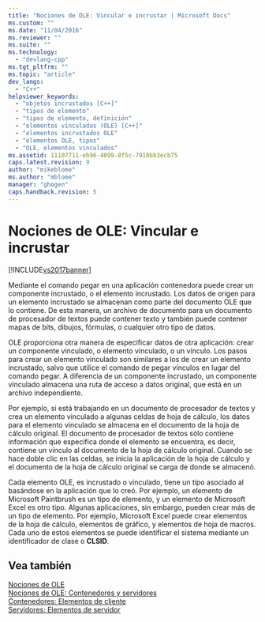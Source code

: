 ```yaml
---
title: "Nociones de OLE: Vincular e incrustar | Microsoft Docs"
ms.custom: ""
ms.date: "11/04/2016"
ms.reviewer: ""
ms.suite: ""
ms.technology: 
  - "devlang-cpp"
ms.tgt_pltfrm: ""
ms.topic: "article"
dev_langs: 
  - "C++"
helpviewer_keywords: 
  - "objetos incrustados [C++]"
  - "tipos de elemento"
  - "tipos de elemento, definición"
  - "elementos vinculados (OLE) [C++]"
  - "elementos incrustados OLE"
  - "elementos OLE, tipos"
  - "OLE, elementos vinculados"
ms.assetid: 11107711-eb96-4099-8f5c-7910bb3ecb75
caps.latest.revision: 9
author: "mikeblome"
ms.author: "mblome"
manager: "ghogen"
caps.handback.revision: 5
---
```

# Nociones de OLE: Vincular e incrustar
[!INCLUDE[vs2017banner](../assembler/inline/includes/vs2017banner.md)]

Mediante el comando pegar en una aplicación contenedora puede crear un componente incrustado, o el elemento incrustado.  Los datos de origen para un elemento incrustado se almacenan como parte del documento OLE que lo contiene.  De esta manera, un archivo de documento para un documento de procesador de textos puede contener texto y también puede contener mapas de bits, dibujos, fórmulas, o cualquier otro tipo de datos.  
  
 OLE proporciona otra manera de especificar datos de otra aplicación: crear un componente vinculado, o elemento vinculado, o un vínculo.  Los pasos para crear un elemento vinculado son similares a los de crear un elemento incrustado, salvo que utilice el comando de pegar vínculos en lugar del comando pegar.  A diferencia de un componente incrustado, un componente vinculado almacena una ruta de acceso a datos original, que está en un archivo independiente.  
  
 Por ejemplo, si está trabajando en un documento de procesador de textos y crea un elemento vinculado a algunas celdas de hoja de cálculo, los datos para el elemento vinculado se almacena en el documento de la hoja de cálculo original.  El documento de procesador de textos sólo contiene información que especifica donde el elemento se encuentra, es decir, contiene un vínculo al documento de la hoja de cálculo original.  Cuando se hace doble clic en las celdas, se inicia la aplicación de la hoja de cálculo y el documento de la hoja de cálculo original se carga de donde se almacenó.  
  
 Cada elemento OLE, es incrustado o vinculado, tiene un tipo asociado al basándose en la aplicación que lo creó.  Por ejemplo, un elemento de Microsoft Paintbrush es un tipo de elemento, y un elemento de Microsoft Excel es otro tipo.  Algunas aplicaciones, sin embargo, pueden crear más de un tipo de elemento.  Por ejemplo, Microsoft Excel puede crear elementos de la hoja de cálculo, elementos de gráfico, y elementos de hoja de macros.  Cada uno de estos elementos se puede identificar el sistema mediante un identificador de clase o **CLSID**.  
  
## Vea también  
 [Nociones de OLE](../mfc/ole-background.md)   
 [Nociones de OLE: Contenedores y servidores](../mfc/ole-background-containers-and-servers.md)   
 [Contenedores: Elementos de cliente](../mfc/containers-client-items.md)   
 [Servidores: Elementos de servidor](../mfc/servers-server-items.md)
